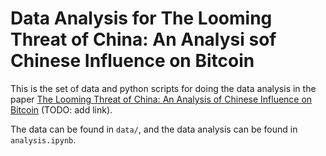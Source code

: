 # Data Analysis for The Looming Threat of China: An Analysi sof Chinese Influence on Bitcoin

This is the set of data and python scripts for doing the data analysis in the paper [The Looming Threat of China:  An Analysis of Chinese Influence on Bitcoin](TODO) (TODO: add link).

The data can be found in `data/`, and the data analysis can be found in `analysis.ipynb`.

